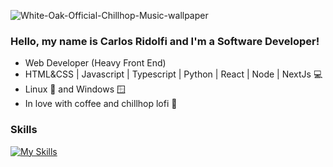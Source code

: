 ![White-Oak-Official-Chillhop-Music-wallpaper](https://user-images.githubusercontent.com/27232476/142006943-538c42ca-babc-4df4-8b3d-5805c06283c0.gif)

### Hello, my name is Carlos Ridolfi and I'm a Software Developer!
- Web Developer (Heavy Front End)
- HTML&CSS | Javascript | Typescript | Python | React | Node | NextJs 💻
- Linux 🐧 and Windows 🪟
- In love with coffee and chillhop lofi 🦝

### Skills
[![My Skills](https://skillicons.dev/icons?i=js,ts,react,styledcomponents,redux,nextjs,nodejs,graphql,html,css,sass,git,docker,py,selenium,mongodb,mysql,vscode)](https://skillicons.dev)
